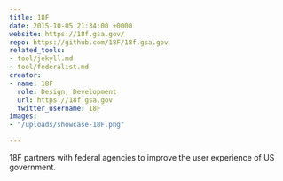 ```yaml
---
title: 18F
date: 2015-10-05 21:34:00 +0000
website: https://18f.gsa.gov/
repo: https://github.com/18F/18f.gsa.gov
related_tools:
- tool/jekyll.md
- tool/federalist.md
creator:
- name: 18F
  role: Design, Development
  url: https://18f.gsa.gov
  twitter_username: 18F
images:
- "/uploads/showcase-18F.png"

---
```

18F partners with federal agencies to improve the user experience of US government.

